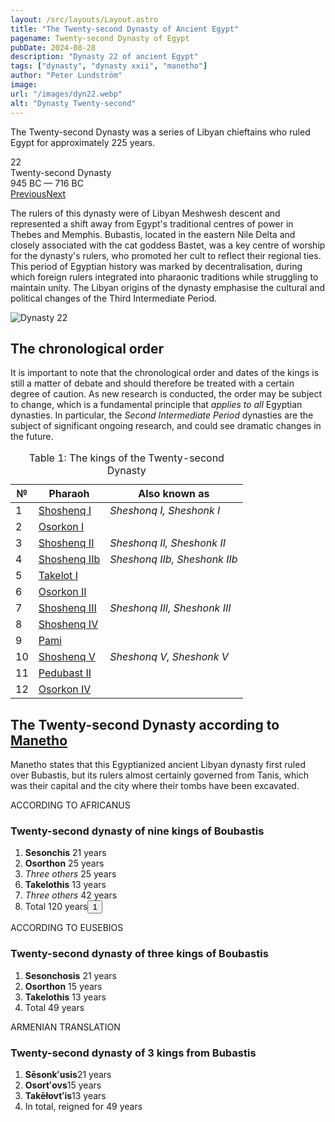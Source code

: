 ```yaml
---
layout: /src/layouts/Layout.astro
title: "The Twenty-second Dynasty of Ancient Egypt"
pagename: Twenty-second Dynasty of Egypt
pubDate: 2024-08-28
description: "Dynasty 22 of ancient Egypt"
tags: ["dynasty", "dynasty xxii", "manetho"]
author: "Peter Lundström"
image:
url: "/images/dyn22.webp"
alt: "Dynasty Twenty-second"
---
```


<p class="lead">
The Twenty-second Dynasty was a series of Libyan chieftains who ruled Egypt for approximately 225 years.
</p>
<div class="dynruta float-right ml-4 mb-3 mt-4">
	<div class="flex flex-col justify-center items-center [text-shadow:_0_1px_0_rgb(255_255_255_/_20%)]">
		<div class="text-9xl font-bold [text-shadow:_0_1px_0_rgb(255_255_255_/_40%)]">22</div>
		<div>Twenty-second Dynasty</div>
		<div>945 BC &mdash; 716 BC</div>
		<div class="w-full flex justify-between"><a href="/dynasty/21">Previous</a><a href="/dynasty/23">Next</a></div>
	</div>
</div>
<p>
The rulers of this dynasty were of Libyan Meshwesh descent and represented a shift away from Egypt's traditional centres of power in Thebes and Memphis. Bubastis, located in the eastern Nile Delta and closely associated with the cat goddess Bastet, was a key centre of worship for the dynasty's rulers, who promoted her cult to reflect their regional ties. This period of Egyptian history was marked by decentralisation, during which foreign rulers integrated into pharaonic traditions while struggling to maintain unity. The Libyan origins of the dynasty emphasise the cultural and political changes of the Third Intermediate Period.
</p>
<img class="w-full rounded-sm sm:rounded-xl my-10" src="/images/dyn22.webp" alt="Dynasty 22">
<h2>The chronological order</h2>
<p>
It is important to note that the chronological order and dates of the kings is still a matter of debate and should therefore be treated with a certain degree of caution. As new research is conducted, the order may be subject to change, which is a fundamental principle that <i>applies to all</i> Egyptian dynasties. In particular, the <i>Second Intermediate Period</i> dynasties are the subject of significant ongoing research, and could see dramatic changes in the future.
</p>
<table>
	<caption class="py-2 text-sm">Table 1: The kings of the Twenty-second Dynasty</caption>
	<thead>
		<tr>
			<th scope="col" class="w-5 text-center">№</th>
			<th scope="col" class="pl-3">Pharaoh</th>
			<th scope="col" class="pl-3">Also known as</th>
		</tr>
	</thead>
	<tbody>

<tr><td>1</td><td><a href="/pharaohs/Shoshenq-I">Shoshenq I</a></td><td><em>Sheshonq I, Sheshonk I</em></td></tr>
<tr><td>2</td><td><a href="/pharaohs/Osorkon-I">Osorkon I</a></td><td><em></em></td></tr>
<tr><td>3</td><td><a href="/pharaohs/Shoshenq-II">Shoshenq II</a></td><td><em>Sheshonq II, Sheshonk II</em></td></tr>
<tr><td>4</td><td><a href="/pharaohs/Shoshenq-IIb">Shoshenq IIb</a></td><td><em>Sheshonq IIb, Sheshonk IIb</em></td></tr>
<tr><td>5</td><td><a href="/pharaohs/Takelot-I">Takelot I</a></td><td><em></em></td></tr>
<tr><td>6</td><td><a href="/pharaohs/Osorkon-II">Osorkon II</a></td><td><em></em></td></tr>
<tr><td>7</td><td><a href="/pharaohs/Shoshenq-III">Shoshenq III</a></td><td><em>Sheshonq III, Sheshonk III</em></td></tr>
<tr><td>8</td><td><a href="/pharaohs/Shoshenq-IV">Shoshenq IV</a></td><td><em></em></td></tr>
<tr><td>9</td><td><a href="/pharaohs/Pami">Pami</a></td><td><em></em></td></tr>
<tr><td>10</td><td><a href="/pharaohs/Shoshenq-V">Shoshenq V</a></td><td><em>Sheshonq V, Sheshonk V</em></td></tr>
<tr><td>11</td><td><a href="/pharaohs/Pedubast-II">Pedubast II</a></td><td><em></em></td></tr>
<tr><td>12</td><td><a href="/pharaohs/Osorkon-IV">Osorkon IV</a></td><td><em></em></td></tr>
	</tbody>
</table>

<h2 class="mt-10 text-wrap">The Twenty-second Dynasty according to <a href="/authors">Manetho</a></h2>
<p class="pb-6">Manetho states that this Egyptianized ancient Libyan dynasty first ruled over Bubastis, but its rulers almost certainly governed from Tanis, which was their capital and the city where their tombs have been excavated.</p>

<div class="dynasty">
	<div class="w-full">
		<div class="according">ACCORDING TO AFRICANUS</div>
		<h3>Twenty-second dynasty of nine kings of Boubastis</h3>
		<ol class="farao">
			<li>
				<b>Sesonchis</b>
				<span class="y">21 years</span>
			</li>
			<li>
				<b>Osorthon</b>
				<span class="y">25 years</span>
			</li>
			<li class="list-none">
				<i>Three others</i>
				<span class="y">25 years</span>
			</li>
			<li value="6">
				<b>Takelothis</b>
				<span class="y">13 years</span>
			</li>
			<li class="list-none">
				<i>Three others</i>
				<span class="y">42 years</span>
			</li>
			<li class="total">Total <span class="y">120 years<button popovertarget="pop01">1</button></span></li>
		</ol>
	</div>
	<div class="w-full">
		<div class="according">ACCORDING TO EUSEBIOS</div>
		<h3>Twenty-second dynasty of three kings of Boubastis</h3>
		<ol class="farao">
			<li>
				<b>Sesonchosis</b>
				<span class="y">21 years</span>
			</li>
			<li>
				<b>Osorthon</b>
				<span class="y">15 years</span>
			</li>
			<li>
				<b>Takelothis</b>
				<span class="y">13 years</span>
			</li>
			<li class="total">Total <span class="y">49 years</span></li>
		</ol>
	</div>
	<div class="w-full">
		<div class="according">ARMENIAN TRANSLATION</div>
		<h3>Twenty-second dynasty of 3 kings from Bubastis</h3>
		<ol class="farao">
			<li><b lang="xcl">Sēsonkʻusis</b><span class="y">21 years</span></li>
			<li><b lang="xcl">Osortʻovs</b><span class="y">15 years</span></li>
			<li><b lang="xcl">Takēłovtʻis</b><span class="y">13 years</span></li>
			<li class="total">In total, reigned for <span class="y">49 years</span></li>
		</ol>
	</div>
</div>

<!-- <h3>(Lloyd Commentary 99-204, p. 88)</h3> -->

<!-- For chronology vide Introduction, p. 186ff. Asychis is evidently the Eg. Sheshonl5. I of the XXIInd Dyn. who ruled c. 945-24 B.c. for several reasons:
1.  Diodorus mentions a Sasychis, clearly Sheshonk, as a law-giver (I, 94, 3). Herodotus's Asychis figures in the same context.
2.  Asychis would be an easy corruption of Sasychis.
3.  Josephus informs us that the Eg. king Asochaios conquered and sacked Jerusalem (BJ VIcf. AJ VII, 105 and VIII, 210 where the form Isokos occurs; Phot., Bib! 300b). This feat was achieved by Sheshonk I c. 926 B.C. (I Kings, II, 40; 12, 2; cf. Chron 10, 2; LD III, pl. 252-3a; Kitchen, The Third Intermediate Period, p. 293 ff.).
4.  Herodotus locates Asychis immediately before Anysis and the Ethiopian kings. The former is probably equivalent to the XXIIIrd Dyn., the latter are certainly the Pharaohs of the XXVth Dyn. (nn. II, 137-40). In the face of these data, the suggestion that Sasychis must be Njr-k1-Skr of the lind Dyn. must be regarded as an ingenious but implausible guess (Seidl, Einfuhrung, p. 60). The same holds true of Wiedemann's equation with Bocchoris (Kommentar, p. 490) and Waddell's identification with Shepseskaf (Herodotus Book II, n. ad Joe.).
 -->
<div id="pop01" popover><p>1</p> The sum of the individual items is 116 years.</div>
